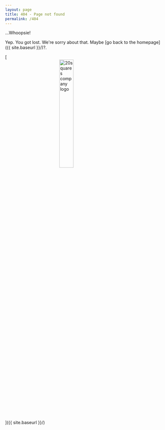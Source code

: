 ```yaml
---
layout: page
title: 404 - Page not found
permalink: /404
---
```


...Whoopsie! 

Yep. You got lost. We're sorry about that. Maybe [go back to the homepage]({{ site.baseurl }}/)?.

[<img src="{{ site.baseurl }}/images/logoplex.svg" alt="20squares company logo" style="display: block; margin-left: auto; margin-right: auto; width: 30%;"/>]({{ site.baseurl }}/)